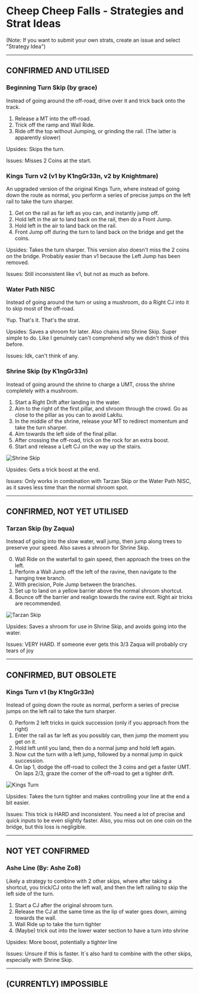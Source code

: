 # Cheep Cheep Falls - Strategies and Strat Ideas

(Note: If you want to submit your own strats, create an issue and select "Strategy Idea")

---
## CONFIRMED AND UTILISED
### Beginning Turn Skip (by grace)
Instead of going around the off-road, drive over it and trick back onto the track. 

1. Release a MT into the off-road. 
2. Trick off the ramp and Wall Ride. 
3. Ride off the top without Jumping, or grinding the rail. (The latter is apparently slower)

Upsides: Skips the turn. 

Issues: Misses 2 Coins at the start. 



### Kings Turn v2 (v1 by K1ngGr33n, v2 by Knightmare)
An upgraded version of the original Kings Turn, where instead of going down the route as normal, you perform a series of precise jumps on the left rail to take the turn sharper.

1. Get on the rail as far left as you can, and instantly jump off. 
2. Hold left in the air to land back on the rail, then do a Front Jump. 
3. Hold left in the air to land back on the rail. 
4. Front Jump off during the turn to land back on the bridge and get the coins. 

Upsides: Takes the turn sharper. This version also doesn't miss the 2 coins on the bridge. Probably easier than v1 because the Left Jump has been removed. 

Issues: Still inconsistent like v1, but not as much as before. 



### Water Path NISC
Instead of going around the turn or using a mushroom, do a Right CJ into it to skip most of the off-road. 

Yup. That's it. That's the strat. 

Upsides: Saves a shroom for later. Also chains into Shrine Skip. Super simple to do. Like I genuinely can't comprehend why we didn't think of this before. 

Issues: Idk, can't think of any. 



### Shrine Skip (by K1ngGr33n)
Instead of going around the shrine to charge a UMT, cross the shrine completely with a mushroom.

1. Start a Right Drift after landing in the water.
2. Aim to the right of the first pillar, and shroom through the crowd. Go as close to the pillar as you can to avoid Lakitu.
3. In the middle of the shrine, release your MT to redirect momentum and take the turn sharper.
4. Aim towards the left side of the final pillar.
5. After crossing the off-road, trick on the rock for an extra boost.
6. Start and release a Left CJ on the way up the stairs.

![Shrine Skip](/media/CCF/shrine_skip.gif)

Upsides: Gets a trick boost at the end.

Issues: Only works in combination with Tarzan Skip or the Water Path NISC, as it saves less time than the normal shroom spot.

---
## CONFIRMED, NOT YET UTILISED
### Tarzan Skip (by Zaqua)
Instead of going into the slow water, wall jump, then jump along trees to preserve your speed. Also saves a shroom for Shrine Skip.

0. Wall Ride on the waterfall to gain speed, then approach the trees on the left. 
1. Perform a Wall Jump off the left of the ravine, then navigate to the hanging tree branch.
2. With precision, Pole Jump between the branches. 
3. Set up to land on a yellow barrier above the normal shroom shortcut.
4. Bounce off the barrier and realign towards the ravine exit. Right air tricks are recommended. 

![Tarzan Skip](/media/CCF/tarzan_skip.gif)

Upsides: Saves a shroom for use in Shrine Skip, and avoids going into the water.

Issues: VERY HARD. If someone ever gets this 3/3 Zaqua will probably cry tears of joy

---
## CONFIRMED, BUT OBSOLETE
### Kings Turn v1 (by K1ngGr33n)
Instead of going down the route as normal, perform a series of precise jumps on the left rail to take the turn sharper.

0. Perform 2 left tricks in quick succession (only if you approach from the right) 
1. Enter the rail as far left as you possibly can, then jump the moment you get on it. 
2. Hold left until you land, then do a normal jump and hold left again. 
3. Now cut the turn with a left jump, followed by a normal jump in quick succession. 
4. On lap 1, dodge the off-road to collect the 3 coins and get a faster UMT. On laps 2/3, graze the corner of the off-road to get a tighter drift.

![Kings Turn](/media/CCF/kings_turn.gif)

Upsides: Takes the turn tighter and makes controlling your line at the end a bit easier.

Issues: This trick is HARD and inconsistent. You need a lot of precise and quick inputs to be even slightly faster. Also, you miss out on one coin on the bridge, but this loss is negligible. 

---
## NOT YET CONFIRMED
### Ashe Line (By: Ashe Zo8)
Likely a strategy to combine with 2 other skips, where after taking a shortcut, you trick/CJ onto the left wall, and then the left railing to skip the left side of the turn.

1. Start a CJ after the original shroom turn.
2. Release the CJ at the same time as the lip of water goes down, aiming towards the wall.
3. Wall Ride up to take the turn tighter
4. (Maybe) trick out into the lower water section to have a turn into shrine 

Upsides: More boost, potentially a tighter line

Issues: Unsure if this is faster. It´s also hard to combine with the other skips, especially with Shrine Skip.

---
## (CURRENTLY) IMPOSSIBLE
